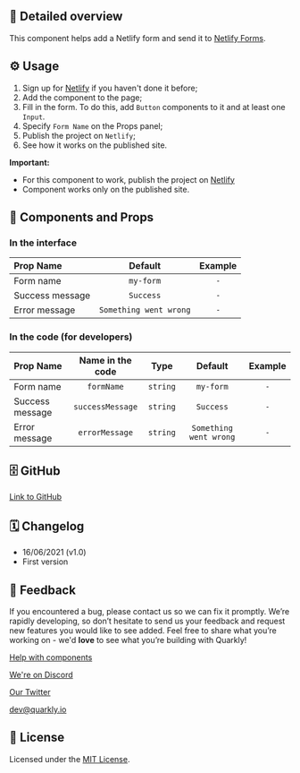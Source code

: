 ## 📖 Detailed overview

This component helps add a Netlify form and send it to [Netlify Forms](https://www.netlify.com/products/forms/).

## ⚙️ Usage

1. Sign up for [Netlify](https://app.netlify.com/signup) if you haven't done it before;
2. Add the component to the page;
3. Fill in the form. To do this, add `Button` components to it and at least one `Input`.
4. Specify `Form Name` on the Props panel;
5. Publish the project on `Netlify`;
6. See how it works on the published site.

**Important:**

-   For this component to work, publish the project on [Netlify](https://www.netlify.com/)
-   Component works only on the published site.

## 🧩 Components and Props

### In the interface

| Prop Name       |        Default         | Example |
| :-------------- | :--------------------: | :-----: |
| Form name       |       `my-form`        |   `-`   |
| Success message |       `Success`        |   `-`   |
| Error message   | `Something went wrong` |   `-`   |

### In the code (for developers)

| Prop Name       | Name in the code |   Type   |        Default         | Example |
| :-------------- | :--------------: | :------: | :--------------------: | :-----: |
| Form name       |    `formName`    | `string` |       `my-form`        |   `-`   |
| Success message | `successMessage` | `string` |       `Success`        |   `-`   |
| Error message   |  `errorMessage`  | `string` | `Something went wrong` |   `-`   |

## 🗄 GitHub

[Link to GitHub](https://github.com/quarkly/community-kit/tree/master/src/NetlifyForm)

## 🗓 Changelog

-   16/06/2021 (v1.0)
-   First version

## 📮 Feedback

If you encountered a bug, please contact us so we can fix it promptly. We’re rapidly developing, so don’t hesitate to send us your feedback and request new features you would like to see added. Feel free to share what you’re working on - we'd **love** to see what you’re building with Quarkly!

[Help with components](https://community.quarkly.io/c/requests/11)

[We're on Discord](https://discord.gg/SuF9vCMJGW)

[Our Twitter](https://twitter.com/quarklyapp)

[dev@quarkly.io](mailto:dev@quarkly.io)

## 📝 License

Licensed under the [MIT License](./LICENSE).
